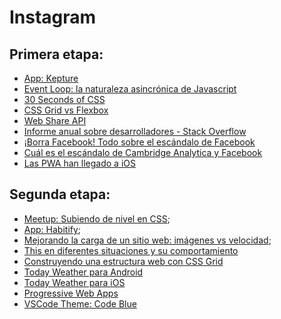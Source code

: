 # Instagram

## Primera etapa:
- [App: Kepture](https://getkepture.com/?ref=producthunt)
- [Event Loop: la naturaleza asincrónica de Javascript](https://medium.com/@ubykuo/event-loop-la-naturaleza-asincr%C3%B3nica-de-javascript-78d0a9a3e03d)
- [30 Seconds of CSS](https://atomiks.github.io/30-seconds-of-css/)
- [CSS Grid vs Flexbox](http://bit.ly/2J5sxyS)
- [Web Share API](https://filisantillan.com/web-share-comparte-un-sitio-web-como-si-fuera-una-app-nativa/)
- [Informe anual sobre desarrolladores - Stack Overflow](http://bit.ly/2NzUFO0)
- [¡Borra Facebook! Todo sobre el escándalo de Facebook](http://bit.ly/2J4U7fr)
- [Cuál es el escándalo de Cambridge Analytica y Facebook](http://bit.ly/2NzJcOg)
- [Las PWA han llegado a iOS](http://bit.ly/2N2rWQW)

## Segunda etapa:
- [Meetup: Subiendo de nivel en CSS](http://bit.ly/2NLmB5a);
- [App: Habitify](http://bit.ly/2O1vPtz);
- [Mejorando la carga de un sitio web: imágenes vs velocidad](https://filisantillan.com/mejorando-la-carga-de-un-sitio-web-imagenes-vs-velocidad/);
- [This en diferentes situaciones y su comportamiento](https://filisantillan.com/this-en-diferentes-situaciones-y-su-comportamiento/)
- [Construyendo una estructura web con CSS Grid](https://filisantillan.com/construyendo-estructura-web-con-css-grid/)
- [Today Weather para Android](http://bit.ly/2McksL1)
- [Today Weather para iOS](https://apple.co/2OzGCIG)
- [Progressive Web Apps](http://bit.ly/2vLF8ma)
- [VSCode Theme: Code Blue](http://bit.ly/2AWVWwd)
